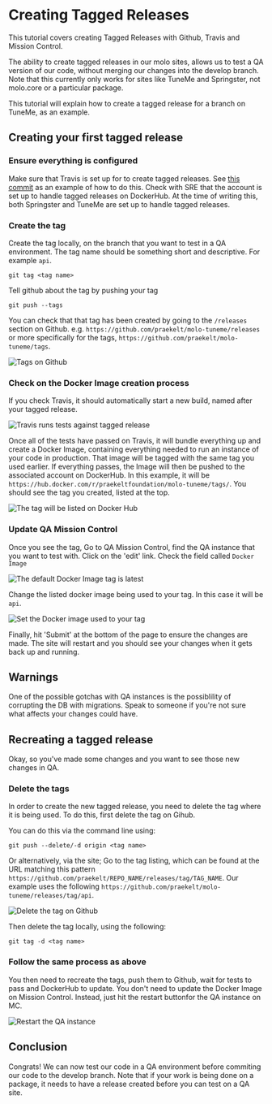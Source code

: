 # Creating Tagged Releases

This tutorial covers creating Tagged Releases with Github, Travis and Mission Control.

The ability to create tagged releases in our molo sites, allows us to test a QA version of our code, without merging our changes into the develop branch. Note that this currently only works for sites like TuneMe and Springster, not molo.core or a particular package.

This tutorial will explain how to create a tagged release for a branch on TuneMe, as an example.

## Creating your first tagged release

### Ensure everything is configured

Make sure that Travis is set up for to create tagged releases. See [this commit](https://github.com/praekelt/molo-tuneme/pull/489/commits/5eb3488433b0c8daba2fd37f6f9a883c2f446d31) as an example of how to do this.
Check with SRE that the account is set up to handle tagged releases on DockerHub. At the time of writing this, both Springster and TuneMe are set up to handle tagged releases.

### Create the tag

Create the tag locally, on the branch that you want to test in a QA environment. The tag name should be something short and descriptive. For example `api`.

```
git tag <tag name>
```

Tell github about the tag by pushing your tag

```
git push --tags
```

You can check that that tag has been created by going to the `/releases` section on Github. e.g. `https://github.com/praekelt/molo-tuneme/releases` or more specifically for the tags, `https://github.com/praekelt/molo-tuneme/tags`.

![Tags on Github](../images/github_release_listing.png "Tag listed on Github")

### Check on the Docker Image creation process

If you check Travis, it should automatically start a new build, named after your tagged release.

![Travis runs tests against tagged release](../images/travis_test_tagged_release.png "Travis running tests against the tagged release")

Once all of the tests have passed on Travis, it will bundle everything up and create a Docker Image, containing everything needed to run an instance of your code in production. That image will be tagged with the same tag you used earlier. If everything passes, the Image will then be pushed to the associated account on DockerHub. In this example, it will be `https://hub.docker.com/r/praekeltfoundation/molo-tuneme/tags/`. You should see the tag you created, listed at the top.

![The tag will be listed on Docker Hub](../images/tagged_release_docker_hub.png "The tagged image is listed on Docker Hub")

### Update QA Mission Control

Once you see the tag, Go to QA Mission Control, find the QA instance that you want to test with. Click on the 'edit' link.
Check the field called `Docker Image`

![The default Docker Image tag is latest](../images/mc_app_image_latest.png "The default Docker Image tag is latest")

Change the listed docker image being used to your tag. In this case it will be `api`.

![Set the Docker image used to your tag](../images/mc_app_image_api.png "Set the Docker image used to your tag")

Finally, hit 'Submit' at the bottom of the page to ensure the changes are made. The site will restart and you should see your changes when it gets back up and running.

## Warnings
One of the possible gotchas with QA instances is the possiblility of corrupting the DB with migrations. Speak to someone if you're not sure what affects your changes could have.

## Recreating a tagged release

Okay, so you've made some changes and you want to see those new changes in QA.

### Delete the tags

In order to create the new tagged release, you need to delete the tag where it is being used. To do this, first delete the tag on Gihub.

You can do this via the command line using:

```
git push --delete/-d origin <tag name>
```

Or alternatively, via the site; Go to the tag listing, which can be found at the URL matching this pattern `https://github.com/praekelt/REPO_NAME/releases/tag/TAG_NAME`.
Our example uses the following `https://github.com/praekelt/molo-tuneme/releases/tag/api`.

![Delete the tag on Github](../images/github_tag_listing.png "Delete the tag on Github")

Then delete the tag locally, using the following:

```
git tag -d <tag name>
```

### Follow the same process as above
You then need to recreate the tags, push them to Github, wait for tests to pass and DockerHub to update.
You don't need to update the Docker Image on Mission Control. Instead, just hit the restart buttonfor the QA instance on MC.

![Restart the QA instance](../images/mc_qa_instance.png "Just hit restart")

## Conclusion
Congrats! We can now test our code in a QA environment before commiting our code to the develop branch. Note that if your work is being done on a package, it needs to have a release created before you can test on a QA site.

